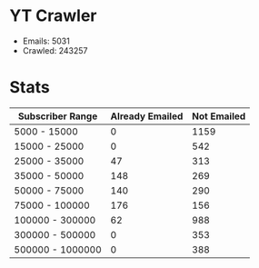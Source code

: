 # YT Crawler
- Emails: 5031
- Crawled: 243257

# Stats
| Subscriber Range  | Already Emailed | Not Emailed |
|-------|-------|-------|
| 5000 - 15000 | 0 | 1159 |
| 15000 - 25000 | 0 | 542 |
| 25000 - 35000 | 47 | 313 |
| 35000 - 50000 | 148 | 269 |
| 50000 - 75000 | 140 | 290 |
| 75000 - 100000 | 176 | 156 |
| 100000 - 300000 | 62 | 988 |
| 300000 - 500000 | 0 | 353 |
| 500000 - 1000000 | 0 | 388 |
